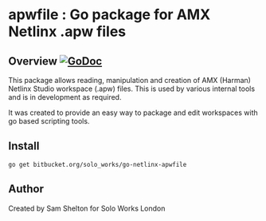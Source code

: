 # apwfile : Go package for AMX Netlinx .apw files

## Overview [![GoDoc](https://godoc.org/bitbucket.org/solo_works/go-netlinx-apwfile?status.svg)](https://godoc.org/bitbucket.org/solo_works/go-netlinx-apwfile)

This package allows reading, manipulation and creation of AMX (Harman) Netlinx  Studio workspace (.apw) files. This is used by various internal tools and is in development as required.

It was created to provide an easy way to package and edit workspaces with go based scripting tools.

## Install

```
go get bitbucket.org/solo_works/go-netlinx-apwfile
```

## Author

Created by Sam Shelton for Solo Works London
